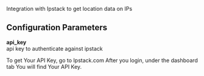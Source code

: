 Integration with Ipstack to get location data on IPs

## Configuration Parameters

**api_key**  
api key to authenticate against ipstack

To get Your API Key, go to Ipstack.com
After you login, under the dashboard tab You will find Your API Key.
